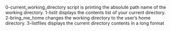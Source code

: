 0-current_working_directory script is printing the absolute path name of the working directory.
1-listit displays the contents list of your current directory.
2-bring_me_home changes the working directory to the user’s home directory.
3-listfiles displays the current directory contents in a long format
